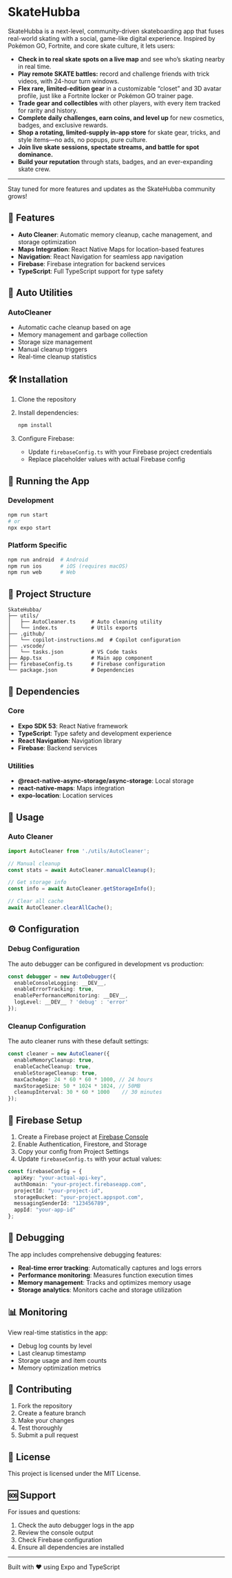# SkateHubba

SkateHubba is a next-level, community-driven skateboarding app that fuses real-world skating with a social, game-like digital experience. Inspired by Pokémon GO, Fortnite, and core skate culture, it lets users:

- **Check in to real skate spots on a live map** and see who’s skating nearby in real time.
- **Play remote SKATE battles:** record and challenge friends with trick videos, with 24-hour turn windows.
- **Flex rare, limited-edition gear** in a customizable “closet” and 3D avatar profile, just like a Fortnite locker or Pokémon GO trainer page.
- **Trade gear and collectibles** with other players, with every item tracked for rarity and history.
- **Complete daily challenges, earn coins, and level up** for new cosmetics, badges, and exclusive rewards.
- **Shop a rotating, limited-supply in-app store** for skate gear, tricks, and style items—no ads, no popups, pure culture.
- **Join live skate sessions, spectate streams, and battle for spot dominance.**
- **Build your reputation** through stats, badges, and an ever-expanding skate crew.

---

Stay tuned for more features and updates as the SkateHubba community grows!

## 🚀 Features

- **Auto Cleaner**: Automatic memory cleanup, cache management, and storage optimization
- **Maps Integration**: React Native Maps for location-based features
- **Navigation**: React Navigation for seamless app navigation
- **Firebase**: Firebase integration for backend services
- **TypeScript**: Full TypeScript support for type safety

## 📱 Auto Utilities

### AutoCleaner
- Automatic cache cleanup based on age
- Memory management and garbage collection
- Storage size management
- Manual cleanup triggers
- Real-time cleanup statistics

## 🛠️ Installation

1. Clone the repository
2. Install dependencies:
   ```bash
   npm install
   ```

3. Configure Firebase:
   - Update `firebaseConfig.ts` with your Firebase project credentials
   - Replace placeholder values with actual Firebase config

## 🚦 Running the App

### Development
```bash
npm run start
# or
npx expo start
```

### Platform Specific
```bash
npm run android  # Android
npm run ios      # iOS (requires macOS)
npm run web      # Web
```

## 📁 Project Structure

```
SkateHubba/
├── utils/
│   ├── AutoCleaner.ts     # Auto cleaning utility
│   └── index.ts           # Utils exports
├── .github/
│   └── copilot-instructions.md  # Copilot configuration
├── .vscode/
│   └── tasks.json         # VS Code tasks
├── App.tsx                # Main app component
├── firebaseConfig.ts      # Firebase configuration
└── package.json           # Dependencies
```

## 🔧 Dependencies

### Core
- **Expo SDK 53**: React Native framework
- **TypeScript**: Type safety and development experience
- **React Navigation**: Navigation library
- **Firebase**: Backend services

### Utilities
- **@react-native-async-storage/async-storage**: Local storage
- **react-native-maps**: Maps integration
- **expo-location**: Location services

## 🎯 Usage

### Auto Cleaner
```typescript
import AutoCleaner from './utils/AutoCleaner';

// Manual cleanup
const stats = await AutoCleaner.manualCleanup();

// Get storage info
const info = await AutoCleaner.getStorageInfo();

// Clear all cache
await AutoCleaner.clearAllCache();
```

## ⚙️ Configuration

### Debug Configuration
The auto debugger can be configured in development vs production:

```typescript
const debugger = new AutoDebugger({
  enableConsoleLogging: __DEV__,
  enableErrorTracking: true,
  enablePerformanceMonitoring: __DEV__,
  logLevel: __DEV__ ? 'debug' : 'error'
});
```

### Cleanup Configuration
The auto cleaner runs with these default settings:

```typescript
const cleaner = new AutoCleaner({
  enableMemoryCleanup: true,
  enableCacheCleanup: true,
  enableStorageCleanup: true,
  maxCacheAge: 24 * 60 * 60 * 1000, // 24 hours
  maxStorageSize: 50 * 1024 * 1024, // 50MB
  cleanupInterval: 30 * 60 * 1000    // 30 minutes
});
```

## 🚨 Firebase Setup

1. Create a Firebase project at [Firebase Console](https://console.firebase.google.com/)
2. Enable Authentication, Firestore, and Storage
3. Copy your config from Project Settings
4. Update `firebaseConfig.ts` with your actual values:

```typescript
const firebaseConfig = {
  apiKey: "your-actual-api-key",
  authDomain: "your-project.firebaseapp.com",
  projectId: "your-project-id",
  storageBucket: "your-project.appspot.com",
  messagingSenderId: "123456789",
  appId: "your-app-id"
};
```

## 🐛 Debugging

The app includes comprehensive debugging features:

- **Real-time error tracking**: Automatically captures and logs errors
- **Performance monitoring**: Measures function execution times
- **Memory management**: Tracks and optimizes memory usage
- **Storage analytics**: Monitors cache and storage utilization

## 📊 Monitoring

View real-time statistics in the app:
- Debug log counts by level
- Last cleanup timestamp
- Storage usage and item counts
- Memory optimization metrics

## 🤝 Contributing

1. Fork the repository
2. Create a feature branch
3. Make your changes
4. Test thoroughly
5. Submit a pull request

## 📄 License

This project is licensed under the MIT License.

## 🆘 Support

For issues and questions:
1. Check the auto debugger logs in the app
2. Review the console output
3. Check Firebase configuration
4. Ensure all dependencies are installed

---

Built with ❤️ using Expo and TypeScript
